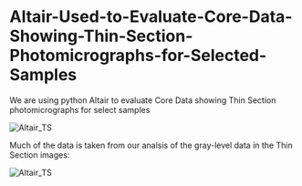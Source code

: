 # Altair-Used-to-Evaluate-Core-Data-Showing-Thin-Section-Photomicrographs-for-Selected-Samples
We are using python Altair to evaluate Core Data showing Thin Section photomicrographs for select samples

![Altair_TS](attachment:Mode_of_Image_Kurtosis_with_TS.gif)

Much of the data is taken from our analsis of the gray-level data in the Thin Section images:

![Altair_TS](attachment:gray-level_Kurtosis_Kmean.png)

